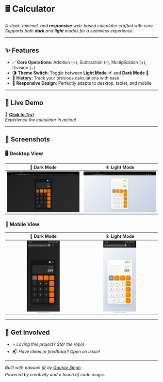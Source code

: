 # 🖩 **Calculator**  
*A sleek, minimal, and **responsive** web-based calculator crafted with care.*  
*Supports both **dark** and **light** modes for a seamless experience.*  

---

## ✨ **Features**  
- ✅ **Core Operations**: Addition (+), Subtraction (-), Multiplication (×), Division (÷)  
- 🌗 **Theme Switch**: Toggle between **Light Mode** ☀️ and **Dark Mode** 🌙  
- 📜 **History**: Track your previous calculations with ease  
- 📱 **Responsive Design**: Perfectly adapts to desktop, tablet, and mobile  

---

## 🚀 **Live Demo**  
🔗 [**Click to Try!**](https://gauravsingh-02.github.io/Calculator/)  
*Experience the calculator in action!*  

---

## 📸 **Screenshots**  

### 🖥️ **Desktop View**  
| 🌙 **Dark Mode** | ☀️ **Light Mode** |  
|:-----------------:|:------------------:|  
| ![Dark Mode Desktop](screenshots/lap_dark.jpeg) | ![Light Mode Desktop](screenshots/lap_white.jpeg) |  

### 📱 **Mobile View**  
| 🌙 **Dark Mode** | ☀️ **Light Mode** |  
|:-----------------:|:------------------:|  
| <img src="screenshots/mob_dark.jpeg" width="45%"> | <img src="screenshots/mob_light.jpeg" width="45%"> |  

---

## 🌟 **Get Involved**  
- ⭐ *Loving this project? Star the repo!*  
- 📬 *Have ideas or feedback? Open an issue!*  

---

*Built with passion 💻 by [Gaurav Singh](https://github.com/gauravsingh-02).*  
*Powered by creativity and a touch of code magic.*  
